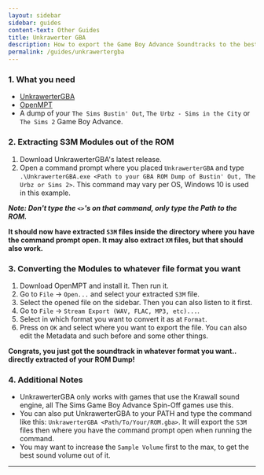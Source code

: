 ```yaml
---
layout: sidebar
sidebar: guides
content-text: Other Guides
title: Unkrawerter GBA
description: How to export the Game Boy Advance Soundtracks to the best quality as a WAV, MP3 whatever you like
permalink: /guides/unkrawertergba
---
```


### 1. What you need
- [UnkrawerterGBA](https://github.com/MCJack123/UnkrawerterGBA/releases)
- [OpenMPT](https://openmpt.org/)
- A dump of your `The Sims Bustin' Out`, `The Urbz - Sims in the City` or `The Sims 2` Game Boy Advance.

### 2. Extracting S3M Modules out of the ROM
1. Download UnkrawerterGBA's latest release.
2. Open a command prompt where you placed `UnkrawerterGBA` and type `.\UnkrawerterGBA.exe <Path to your GBA ROM Dump of Bustin' Out, The Urbz or Sims 2>`. This command may vary per OS, Windows 10 is used in this example.

***Note: Don't type the `<>`'s on that command, only type the Path to the ROM.***

**It should now have extracted `S3M` files inside the directory where you have the command prompt open. It may also extract `XM` files, but that should also work.**

### 3. Converting the Modules to whatever file format you want
1. Download OpenMPT and install it. Then run it.
2. Go to `File` -> `Open...` and select your extracted `S3M` file.
3. Select the opened file on the sidebar. Then you can also listen to it first.
4. Go to `File` -> `Stream Export (WAV, FLAC, MP3, etc)...`.
5. Select in which format you want to convert it as at `Format`.
6. Press on `OK` and select where you want to export the file. You can also edit the Metadata and such before and some other things.

**Congrats, you just got the soundtrack in whatever format you want.. directly extracted of your ROM Dump!**

### 4. Additional Notes
- UnkrawerterGBA only works with games that use the Krawall sound engine, all The Sims Game Boy Advance Spin-Off games use this.
- You can also put UnkrawerterGBA to your PATH and type the command like this: `UnkrawerterGBA <Path/To/Your/ROM.gba>`. It will export the `S3M` files then where you have the command prompt open when running the command.
- You may want to increase the `Sample Volume` first to the max, to get the best sound volume out of it.
<hr>